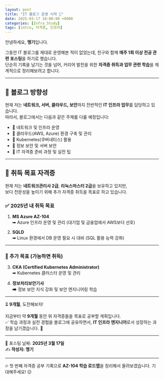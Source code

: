 ```yaml
---
layout: post
title: "IT 블로그 운영 시작 🎯"
date: 2025-03-17 10:00:00 +0900
categories: [Infra_Study]
tags: [intro, 자격증, 인프라]
---
```


안녕하세요, **멩기**입니다.

그동안 IT 블로그를 제대로 운영해본 적이 없었는데, 친구와 함께 **매주 1회 이상 전공 관련 포스팅**을 하기로 했습니다.  
단순히 기록을 남기는 것을 넘어, 커리어 발전을 위한 **자격증 취득과 업무 관련 학습**을 체계적으로 정리해보려고 합니다.

---

## 📌 블로그 방향성

현재 저는 **네트워크, 서버, 클라우드, 보안**까지 전반적인 **IT 인프라 업무**를 담당하고 있습니다.  
따라서, 블로그에서는 다음과 같은 주제를 다룰 예정입니다:

- 🔹 네트워크 및 인프라 운영  
- 🔹 클라우드(AWS, Azure) 환경 구축 및 관리  
- 🔹 Kubernetes(쿠버네티스) 활용  
- 🔹 정보 보안 및 서버 보안  
- 🔹 IT 자격증 준비 과정 및 실전 팁  

---

## 📌 취득 목표 자격증

현재 저는 **네트워크관리사 2급**, **리눅스마스터 2급**을 보유하고 있지만,  
보다 전문성을 높이기 위해 추가 자격증 취득을 목표로 하고 있습니다.

### ✅ 2025년 내 취득 목표

1. **MS Azure AZ-104**  
   ➡ Azure 인프라 운영 및 관리 (대기업 및 금융업에서 AWS보다 선호)

2. **SQLD**  
   ➡ Linux 환경에서 DB 운영 필요 시 대비 (SQL 활용 능력 강화)

---

### 🎯 추가 목표 (가능하면 취득)

3. **CKA (Certified Kubernetes Administrator)**  
   ➡ Kubernetes 클러스터 운영 및 관리

4. **정보처리보안기사**  
   ➡ 정보 보안 지식 강화 및 보안 엔지니어링 학습

---

⏳ **9개월**, 도전해보자!

지금부터 약 **9개월** 동안 위 자격증들을 목표로 공부할 계획입니다.  
✅ 학습 과정과 실전 경험을 블로그에 공유하면서, **IT 인프라 엔지니어**로서 성장하는 과정을 남기겠습니다. 🚀

---

📅 포스팅 날짜: **2025년 3월 17일**  
✍ **작성자: 멩기**

---

🔥 첫 번째 자격증 공부 기록으로 **AZ-104 학습 로드맵**을 정리해서 올려보겠습니다. 기대해주세요! 😉
